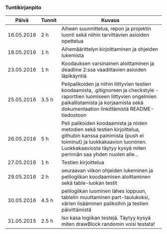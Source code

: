 ### Tuntikirjanpito
Päivä | Tunnit | Kuvaus
--------------- | ----- | ------
16.05.2016 | 2 h | Aiheen suunnittelua, repon ja projektin luonti sekä niihin tarvittavien asioiden opettelua
18.05.2016 | 1 h | Aihemäärittelyn kirjoittaminen ja ohjeiden lukemista
23.05.2016 | 1 h | Koodauksen varsinainen aloittaminen ja deadline 2:ssa vaadittavien asioiden läpikäyntiä
25.05.2016 | 3.5 h | Pelipalikoiden ja niihin liittyvien testien koodaamista,  .gitignoreen ja checkstyle -raporttien luomiseen liittyvien ongelmien paikallistamista ja korjaamista sekä dokumentaation linkittämistä README-tiedostoon
26.05.2016 | 5 h | Peli palikoiden koodaamista ja niiden metodien sekä testien kirjoittelua, githubin kanssa painimista (push ei toiminut) ja luokkakaavion luominen. Luokkakaaviosta täytyy kysyä miten perinnän saa yhden nuolen alle...
27.05.2016 | 1 h | Testien kirjoittelua
29.05.2016 | 2 h | seuraavan viikon ohjeiden lukeminen ja pelilogiikan koodaamisen aloittaminen sekä table-luokan testit
30.05.2016 | 4.5 h | pelilogiikan luominen lähes loppuun, tablelin muuttaminen part-taulukoksi, värien lisääminen palikoihin ja testien päivittämistä
31.05.2015 | 2.5 h | Iso kasa logiikan testejä. Täytyy kysyä miten drawBlock randomin voisi testata!
